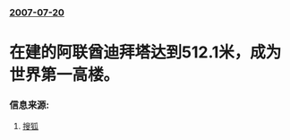 ### [2007-07-20](/news/2007/07/20/index.md)

##### 
# 在建的阿联酋迪拜塔达到512.1米，成为世界第一高楼。




### 信息来源:

1. [搜狐](http://news.sohu.com/20070722/n251182539.shtml)
